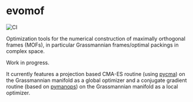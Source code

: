 # evomof

![CI](https://github.com/chuan97/evomof/actions/workflows/ci.yml/badge.svg)

Optimization tools for the numerical construction of maximally orthogonal frames (MOFs), 
in particular Grassmannian frames/optimal packings in complex space.

Work in progress. 

It currently features a projection based CMA-ES routine (using [pycma](https://github.com/CMA-ES/pycma)) on the Grassmannian manifold as a global optimizer
and a conjugate gradient routine (based on [pymanops](https://github.com/pymanopt/pymanopt)) on the Grassmannian manifold as a local optimizer.


